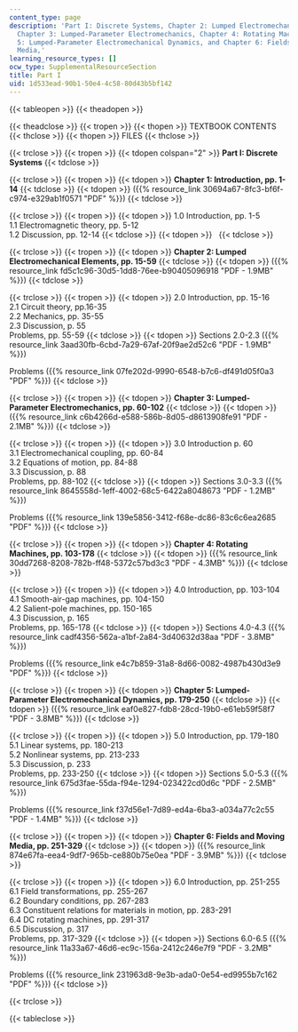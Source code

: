 ```yaml
---
content_type: page
description: 'Part I: Discrete Systems, Chapter 2: Lumped Electromechanical Elements,
  Chapter 3: Lumped-Parameter Electromechanics, Chapter 4: Rotating Machines, Chapter
  5: Lumped-Parameter Electromechanical Dynamics, and Chapter 6: Fields and Moving
  Media,'
learning_resource_types: []
ocw_type: SupplementalResourceSection
title: Part I
uid: 1d533ead-90b1-50e4-4c58-80d43b5bf142
---
```


{{< tableopen >}}
{{< theadopen >}}

{{< theadclose >}}
{{< tropen >}}
{{< thopen >}}
TEXTBOOK CONTENTS
{{< thclose >}}
{{< thopen >}}
FILES
{{< thclose >}}

{{< trclose >}}
{{< tropen >}}
{{< tdopen colspan="2" >}}
**Part I: Discrete Systems**
{{< tdclose >}}

{{< trclose >}}
{{< tropen >}}
{{< tdopen >}}
**Chapter 1: Introduction, pp. 1-14**
{{< tdclose >}}
{{< tdopen >}}
({{% resource_link 30694a67-8fc3-bf6f-c974-e329ab1f0571 "PDF" %}})
{{< tdclose >}}

{{< trclose >}}
{{< tropen >}}
{{< tdopen >}}
1.0 Introduction, pp. 1-5  
1.1 Electromagnetic theory, pp. 5-12  
1.2 Discussion, pp. 12-14
{{< tdclose >}}
{{< tdopen >}}
 
{{< tdclose >}}

{{< trclose >}}
{{< tropen >}}
{{< tdopen >}}
**Chapter 2: Lumped Electromechanical Elements, pp. 15-59**
{{< tdclose >}}
{{< tdopen >}}
({{% resource_link fd5c1c96-30d5-1dd8-76ee-b90405096918 "PDF - 1.9MB" %}})
{{< tdclose >}}

{{< trclose >}}
{{< tropen >}}
{{< tdopen >}}
2.0 Introduction, pp. 15-16  
2.1 Circuit theory, pp.16-35  
2.2 Mechanics, pp. 35-55  
2.3 Discussion, p. 55  
Problems, pp. 55-59
{{< tdclose >}}
{{< tdopen >}}
Sections 2.0-2.3 ({{% resource_link 3aad30fb-6cbd-7a29-67af-20f9ae2d52c6 "PDF - 1.9MB" %}})  
  
Problems ({{% resource_link 07fe202d-9990-6548-b7c6-df491d05f0a3 "PDF" %}})
{{< tdclose >}}

{{< trclose >}}
{{< tropen >}}
{{< tdopen >}}
**Chapter 3: Lumped-Parameter Electromechanics, pp. 60-102**
{{< tdclose >}}
{{< tdopen >}}
({{% resource_link c6b4266d-e588-586b-8d05-d8613908fe91 "PDF - 2.1MB" %}})
{{< tdclose >}}

{{< trclose >}}
{{< tropen >}}
{{< tdopen >}}
3.0 Introduction p. 60  
3.1 Electromechanical coupling, pp. 60-84  
3.2 Equations of motion, pp. 84-88  
3.3 Discussion, p. 88  
Problems, pp. 88-102
{{< tdclose >}}
{{< tdopen >}}
Sections 3.0-3.3 ({{% resource_link 8645558d-1eff-4002-68c5-6422a8048673 "PDF - 1.2MB" %}})  
  
Problems ({{% resource_link 139e5856-3412-f68e-dc86-83c6c6ea2685 "PDF" %}})
{{< tdclose >}}

{{< trclose >}}
{{< tropen >}}
{{< tdopen >}}
**Chapter 4: Rotating Machines, pp. 103-178**
{{< tdclose >}}
{{< tdopen >}}
({{% resource_link 30dd7268-8208-782b-ff48-5372c57bd3c3 "PDF - 4.3MB" %}})
{{< tdclose >}}

{{< trclose >}}
{{< tropen >}}
{{< tdopen >}}
4.0 Introduction, pp. 103-104  
4.1 Smooth-air-gap machines, pp. 104-150  
4.2 Salient-pole machines, pp. 150-165  
4.3 Discussion, p. 165  
Problems, pp. 165-178
{{< tdclose >}}
{{< tdopen >}}
Sections 4.0-4.3 ({{% resource_link cadf4356-562a-a1bf-2a84-3d40632d38aa "PDF - 3.8MB" %}})  
  
Problems ({{% resource_link e4c7b859-31a8-8d66-0082-4987b430d3e9 "PDF" %}})
{{< tdclose >}}

{{< trclose >}}
{{< tropen >}}
{{< tdopen >}}
**Chapter 5: Lumped-Parameter Electromechanical Dynamics, pp. 179-250**
{{< tdclose >}}
{{< tdopen >}}
({{% resource_link eaf0e827-fdb8-28cd-19b0-e61eb59f58f7 "PDF - 3.8MB" %}})
{{< tdclose >}}

{{< trclose >}}
{{< tropen >}}
{{< tdopen >}}
5.0 Introduction, pp. 179-180  
5.1 Linear systems, pp. 180-213  
5.2 Nonlinear systems, pp. 213-233  
5.3 Discussion, p. 233  
Problems, pp. 233-250
{{< tdclose >}}
{{< tdopen >}}
Sections 5.0-5.3 ({{% resource_link 675d3fae-55da-f94e-1294-023422cd0d6c "PDF - 2.5MB" %}})  
  
Problems ({{% resource_link f37d56e1-7d89-ed4a-6ba3-a034a77c2c55 "PDF - 1.4MB" %}})
{{< tdclose >}}

{{< trclose >}}
{{< tropen >}}
{{< tdopen >}}
**Chapter 6: Fields and Moving Media, pp. 251-329**
{{< tdclose >}}
{{< tdopen >}}
({{% resource_link 874e67fa-eea4-9df7-965b-ce880b75e0ea "PDF - 3.9MB" %}})
{{< tdclose >}}

{{< trclose >}}
{{< tropen >}}
{{< tdopen >}}
6.0 Introduction, pp. 251-255  
6.1 Field transformations, pp. 255-267  
6.2 Boundary conditions, pp. 267-283  
6.3 Constituent relations for materials in motion, pp. 283-291  
6.4 DC rotating machines, pp. 291-317  
6.5 Discussion, p. 317  
Problems, pp. 317-329
{{< tdclose >}}
{{< tdopen >}}
Sections 6.0-6.5 ({{% resource_link 11a33a67-46d6-ec9c-156a-2412c246e7f9 "PDF - 3.2MB" %}})  
  
Problems ({{% resource_link 231963d8-9e3b-ada0-0e54-ed9955b7c162 "PDF" %}})
{{< tdclose >}}

{{< trclose >}}

{{< tableclose >}}